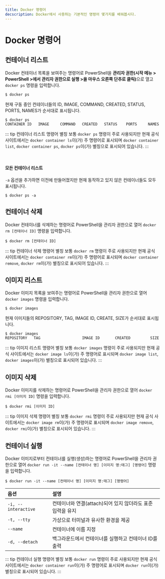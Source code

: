 ```yaml
---
title: Docker 명령어
decscription: Docker에서 사용하는 기본적인 명령어 몇가지를 배워봅시다.
---
```

# Docker 명령어
## 컨테이너 리스트
Docker 컨테이너 목록을 보여주는 명령어로 PowerShell을 <b>관리자 권한(시작 메뉴 > PowerShell >에서 관리자 권한으로 실행 >을 마우스 오른쪽 단추로 클릭)</b>으로 열고 `docker ps` 명령을 입력합니다.
```Shell
$ docker ps
```
현재 구동 중인 컨테이너들의 ID, IMAGE, COMMAND, CREATED, STATUS, PORTS, NAMES가 순서대로 표시됩니다.
```Shell
$ docker ps
CONTAINER ID   IMAGE     COMMAND   CREATED   STATUS    PORTS     NAMES
```
::: tip 컨테이너 리스트 명령어 별칭
보통 `docker ps` 명령이 주로 사용되지만 현재 공식 사이트에서는 `docker container ls`이(가) 주 명령어로 표시되며 `docker container list`, `docker container ps`, `docker ps`이(가) 별칭으로 표시되어 있습니다.
::: 

<br />

#### 모든 컨테이너 리스트
`-a` 옵션을 추가하면 이전에 만들어졌지만 현재 동작하고 있지 않은 컨테이너들도 모두 표시됩니다.
```Shell
$ docker ps -a
```

## 컨테이너 삭제
Docker 컨테이너를 삭제하는 명령어로 PowerShell을 관리자 권한으로 열어 `docker rm [컨테이너 ID]` 명령을 입력합니다.
```Shell
$ docker rm [컨테이너 ID]
```

::: tip 컨테이너 삭제 명령어 별칭
보통 `docker rm` 명령이 주로 사용되지만 현재 공식 사이트에서는 `docker container rm`이(가) 주 명령어로 표시되며 `docker container remove`, `docker rm`이(가) 별칭으로 표시되어 있습니다.
::: 

## 이미지 리스트
Docker 이미지 목록을 보여주는 명령어로 PowerShell을 관리자 권한으로 열어 `docker images` 명령을 입력합니다.
```Shell
$ docker images
```
현재 이미지들의 REPOSITORY, TAG, IMAGE ID, CREATE, SIZE가 순서대로 표시됩니다.
```Shell
$ docker images
REPOSITORY   TAG                   IMAGE ID       CREATED         SIZE
```
::: tip 이미지 리스트 명령어 별칭
보통 `docker images` 명령이 주로 사용되지만 현재 공식 사이트에서는 `docker image ls`이(가) 주 명령어로 표시되며 `docker image list`, `docker images`이(가) 별칭으로 표시되어 있습니다.
::: 

## 이미지 삭제
Docker 이미지를 삭제하는 명령어로 PowerShell을 관리자 권한으로 열어 `docker rmi [이미지 ID]` 명령을 입력합니다.
```Shell
$ docker rmi [이미지 ID]
```

::: tip 이미지 삭제 명령어 별칭
보통 `docker rmi` 명령이 주로 사용되지만 현재 공식 사이트에서는 `docker image rm`이(가) 주 명령어로 표시되며 `docker image remove`, `docker rmi`이(가) 별칭으로 표시되어 있습니다.
::: 

## 컨테이너 실행
Docker 이미지로부터 컨테이너를 실행(생성)하는 명령어로 PowerShell을 관리자 권한으로 열어 `docker run -it --name [컨테이너 명] [이미지 명:태그] [명령어]` 명령을 입력합니다.
```Shell
$ docker run -it --name [컨테이너 명] [이미지 명:태그] [명령어]
```
|옵션|설명|
|:-|:-|
|`-i, --interactive`|컨테이너와 연결(attach)되어 있지 않더라도 표준 입력을 유지|
|`-t, --tty`|가상으로 터미널과 유사한 환경을 제공|
|`--name`|컨테이너에 이름 지정|
|`-d, --detach`|백그라운드에서 컨테이너를 실행하고 컨테이너 ID를 출력|

::: tip 컨테이너 실행 명령어 별칭
보통 `docker run` 명령이 주로 사용되지만 현재 공식 사이트에서는 `docker container run`이(가) 주 명령어로 표시되며 `docker run`이(가) 별칭으로 표시되어 있습니다.
::: 